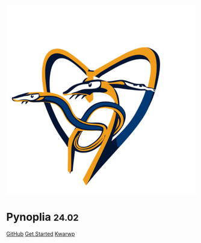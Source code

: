 ![logo](_media/pynoplialg.svg)

# Pynoplia <small>24.02</small>

[GitHub](https://github.com/SuPyPerson/SuPyPerson.github.io)
[Get Started](README)
[Kwarwp](/kwa)
